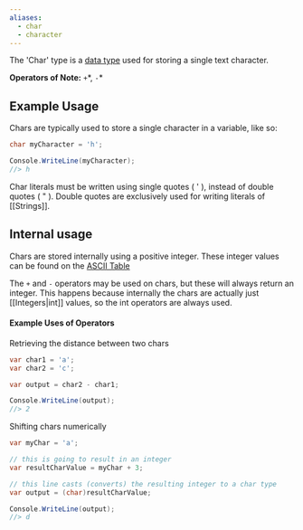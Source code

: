 ```yaml
---
aliases:
  - char
  - character
---
```

The 'Char' type is a [data type](Data%20Types.md) used for storing a single text character.

**Operators of Note:** `+`\*, `-`\* 

## Example Usage

Chars are typically used to store a single character in a variable, like so:

```csharp
char myCharacter = 'h';

Console.WriteLine(myCharacter);
//> h
```

Char literals must be written using single quotes ( ' ), instead of double quotes ( " ). Double quotes are exclusively used for writing literals of [[Strings]].

## Internal usage
Chars are stored internally using a positive integer. These integer values can be found on the [ASCII Table](https://www.ascii-code.com/)

The `+` and `-` operators may be used on chars, but these will always return an integer. This happens because internally the chars are actually just [[Integers|int]] values, so the int operators are always used.

#### Example Uses of Operators

Retrieving the distance between two chars
```csharp
var char1 = 'a';
var char2 = 'c';

var output = char2 - char1;

Console.WriteLine(output);
//> 2
```

Shifting chars numerically
```csharp
var myChar = 'a';

// this is going to result in an integer
var resultCharValue = myChar + 3;

// this line casts (converts) the resulting integer to a char type
var output = (char)resultCharValue;

Console.WriteLine(output);
//> d
```